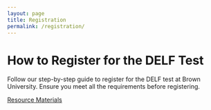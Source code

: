 ```yaml
---
layout: page
title: Registration
permalink: /registration/
---
```


# How to Register for the DELF Test

Follow our step-by-step guide to register for the DELF test at Brown University. Ensure you meet all the requirements before registering.

[Resource Materials](/resources/)
